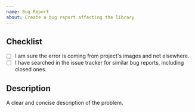 ```yaml
---
name: Bug Report
about: Create a bug report affecting the library
---
```


<!-- WARNING: Ignoring this template could lead to the issue being closed as incomplete -->

## Checklist
- [ ] I am sure the error is coming from project's images and not elsewhere.
- [ ] I have searched in the issue tracker for similar bug reports, including closed ones.

## Description
A clear and concise description of the problem.
